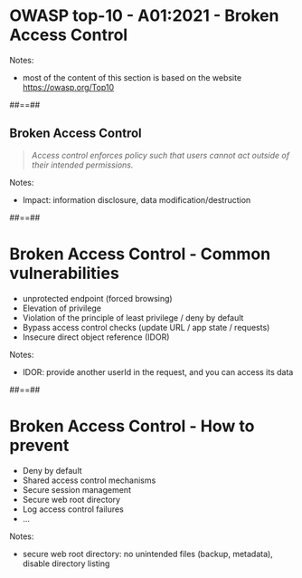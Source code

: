 <!-- .slide: class="transition" -->
# OWASP top-10 - A01:2021 - Broken Access Control

Notes:
- most of the content of this section is based on the website https://owasp.org/Top10



##==##
<!-- .slide: class="quote-slide" -->

## Broken Access Control

<blockquote>
<cite>
  Access control enforces policy such that users cannot act outside of their intended permissions.
</cite>
</blockquote>

Notes:
- Impact: information disclosure, data modification/destruction



##==##

# Broken Access Control - Common vulnerabilities

- unprotected endpoint (forced browsing)
- Elevation of privilege
- Violation of the principle of least privilege / deny by default
- Bypass access control checks (update URL / app state / requests)
- Insecure direct object reference (IDOR)
<!-- .element: class="list-fragment" -->

Notes:
- IDOR: provide another userId in the request, and you can access its data



##==##

# Broken Access Control - How to prevent

- Deny by default
- Shared access control mechanisms
- Secure session management
- Secure web root directory
- Log access control failures
- ...
<!-- .element: class="list-fragment" -->

Notes:
- secure web root directory: no unintended files (backup, metadata), disable directory listing
